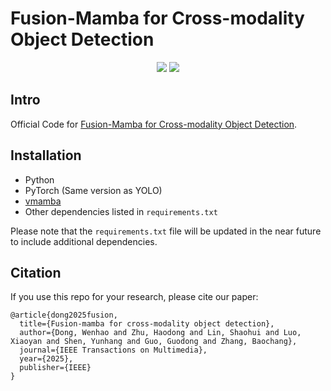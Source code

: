 #  Fusion-Mamba for Cross-modality Object Detection

<div align="center">
  

[![](https://img.shields.io/github/stars/EhanDong/Fusion-Mamba)](https://github.com/EhanDong/Fusion-Mamba)
[![](https://img.shields.io/badge/arXiv-2404.09146-blue)](https://arxiv.org/abs/2404.09146)

</div>

## Intro
Official Code for [Fusion-Mamba for Cross-modality Object Detection](https://arxiv.org/abs/2404.09146).


## Installation 
- Python
- PyTorch (Same version as YOLO)
- [vmamba](https://github.com/MzeroMiko/VMamba)
- Other dependencies listed in `requirements.txt`

Please note that the `requirements.txt` file will be updated in the near future to include additional dependencies.



## Citation
If you use this repo for your research, please cite our paper:

```
@article{dong2025fusion,
  title={Fusion-mamba for cross-modality object detection},
  author={Dong, Wenhao and Zhu, Haodong and Lin, Shaohui and Luo, Xiaoyan and Shen, Yunhang and Guo, Guodong and Zhang, Baochang},
  journal={IEEE Transactions on Multimedia},
  year={2025},
  publisher={IEEE}
}
```

